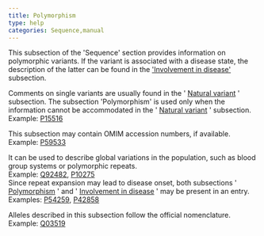 ```yaml
---
title: Polymorphism
type: help
categories: Sequence,manual
---
```


This subsection of the 'Sequence' section provides information on polymorphic variants. If the variant is associated with a disease state, the description of the latter can be found in the ['Involvement in disease'](https://www.uniprot.org/help/involvement%5Fin%5Fdisease) subsection.

Comments on single variants are usually found in the ' [Natural variant](https://www.uniprot.org/help/variant) ' subsection. The subsection 'Polymorphism' is used only when the information cannot be accommodated in the ' [Natural variant](https://www.uniprot.org/help/variant) ' subsection.  
Example: [P15516](https://www.uniprot.org/uniprotkb/P15516#sequences)

This subsection may contain OMIM accession numbers, if available.  
Example: [P59533](https://www.uniprot.org/uniprotkb/P59533#sequences)

It can be used to describe global variations in the population, such as blood group systems or polymorphic repeats.  
Example: [Q92482](https://www.uniprot.org/uniprotkb/Q92482#sequences), [P10275](https://www.uniprot.org/uniprotkb/P10275#sequences)  
Since repeat expansion may lead to disease onset, both subsections ' [Polymorphism](https://www.uniprot.org/help/polymorphism) ' and ' [Involvement in disease](https://www.uniprot.org/help/involvement_in_disease) ' may be present in an entry.  
Examples: [P54259](https://www.uniprot.org/uniprotkb/P54259#sequences), [P42858](https://www.uniprot.org/uniprotkb/P42858#sequences)

Alleles described in this subsection follow the official nomenclature.  
Example: [Q03519](https://www.uniprot.org/uniprotkb/Q03519#sequences)
